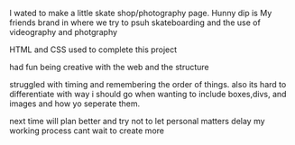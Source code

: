 I wated to make a little skate shop/photography page.
Hunny dip is My friends brand in where we try to psuh skateboarding and the use of videography and photgraphy

HTML and CSS used to complete this project 

had fun being creative with the web and the structure

struggled with timing and remembering the order of things.
 also its hard to differentiate with way i should go when wanting to include boxes,divs, and images and how yo seperate them.

 next time will plan better and try not to let personal matters delay my working process
 cant wait to create more 